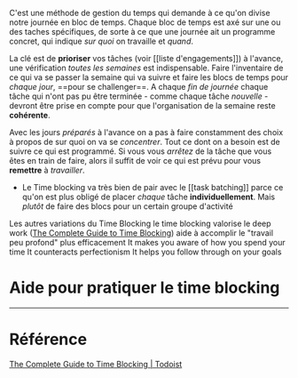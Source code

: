 C'est une méthode de gestion du temps qui demande à ce qu'on divise notre journée en bloc de temps. Chaque bloc de temps est axé sur une ou des taches spécifiques, de sorte à ce que une journée ait un programme concret, qui indique *sur quoi* on travaille et *quand*.

La clé est de **prioriser** vos tâches (voir [[liste d'engagements]]) à l'avance, une vérification *toutes les semaines* est indispensable. Faire l'inventaire de ce qui va se passer la semaine qui va suivre et faire les blocs de temps pour *chaque jour*, ==pour se challenger==.
A chaque *fin de journée* chaque tâche qui n'ont pas pu être terminée - comme chaque tâche *nouvelle* - devront être prise en compte pour que l'organisation de la semaine reste **cohérente**.

Avec les jours *préparés* à l'avance on a pas à faire constamment des choix à propos de sur quoi on va se *concentrer*. Tout ce dont on a besoin est de suivre ce qui est programmé. Si vous vous *arrêtez* de la tâche que vous êtes en train de faire, alors il suffit de voir ce qui est prévu pour vous **remettre** à *travailler*.

- Le Time blocking va très bien de pair avec le [[task batching]] parce ce qu'on est plus obligé de placer *chaque* tâche **individuellement**. Mais *plutôt* de faire des blocs pour un certain groupe d'activité
 
Les autres variations du Time Blocking
le time blocking valorise le deep work ([The Complete Guide to Time Blocking](https://todoist.com/productivity-methods/time-blocking#what-is-time-blocking))
aide à accomplir le "travail peu profond" plus efficacement
It makes you aware of how you spend your time
It counteracts perfectionism
It helps you follow through on your goals

# Aide pour pratiquer le time blocking


---
# Référence
[The Complete Guide to Time Blocking | Todoist](https://todoist.com/productivity-methods/time-blocking#what-is-time-blocking)